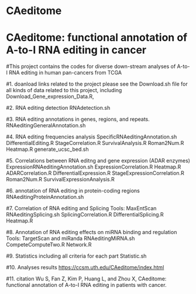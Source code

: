 # CAeditome
# CAeditome: functional annotation of A-to-I RNA editing in cancer

#This project contains the codes for diverse down-stream analyses of A-to-I RNA editing in human pan-cancers from TCGA

#1. doanload links related to the project
please see the Download.sh file for all kinds of data related to this project, including Download_Gene_expression_Data.R, 

#2. RNA editing detection
RNAdetection.sh

#3. RNA editing annotations in genes, regions, and repeats.
RNAeditingGeneralAnnotation.sh

#4. RNA editing frequencies analysis
SpecificRNAeditingAnnotation.sh
DifferentialEditing.R
StageCorrelation.R
SurvivalAnalysis.R
Roman2Num.R
Heatmap.R
generate_ucsc_bed.sh

#5. Correlations between RNA editng and gene expression (ADAR enzymes)
ExpressionRNAeditingAnnotation.sh
ExpressionCorrelation.R
Heatmap.R
ADARCorrelation.R
DifferentialExpression.R
StageExpressionCorrelation.R
Roman2Num.R
SurvivalExpressionAnalysis.R

#6. annotation of RNA editing in protein-coding regions
RNAeditingProteinAnnotation.sh

#7. Correlation of RNA editing and Splicing
Tools: MaxEntScan
RNAeditingSplicing.sh
SplicingCorrelation.R
DifferentialSplicing.R
Heatmap.R

#8. Annotation of RNA editing effects on miRNA binding and regulation
Tools: TargetScan and miRanda
RNAeditingMiRNA.sh
CompeteComputeTwo.R
Network.R

#9. Statistics including all criteria for each part
Statistic.sh

#10. Analyses results
https://ccsm.uth.edu/CAeditome/index.html

#11. citation
Wu S, Fan Z, Kim P, Huang L, and Zhou X, CAeditome: functional annotation of A-to-I RNA editing in patients with cancer.
